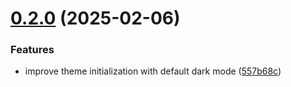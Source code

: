 # [0.2.0](https://github.com/donkodimov/book_reader/compare/v0.1.0...v0.2.0) (2025-02-06)


### Features

* improve theme initialization with default dark mode ([557b68c](https://github.com/donkodimov/book_reader/commit/557b68c0a54629ad566bc12bab35ca4116fc9f0e))
